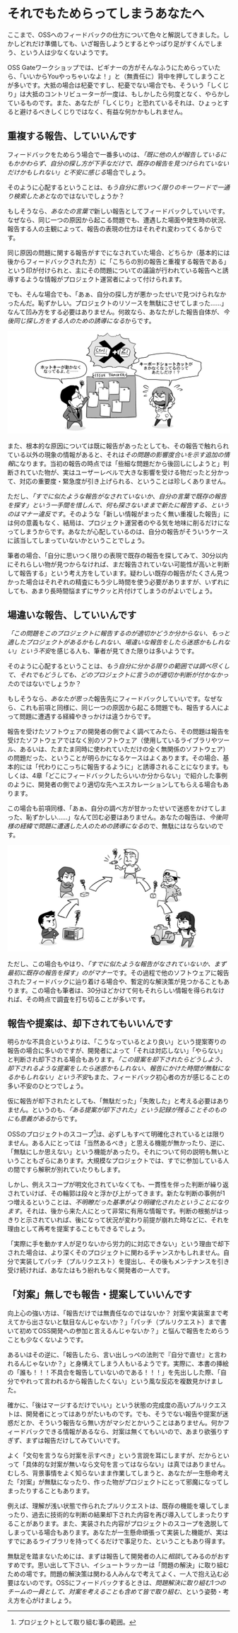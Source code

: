 # それでもためらってしまうあなたへ

ここまで、OSSへのフィードバックの仕方について色々と解説してきました。しかしどれだけ準備しても、いざ報告しようとするとやっぱり足がすくんでしまう、という人は少なくないようです。

OSS Gateワークショップでは、ビギナーの方がそんなふうにためらっていたら、「いいからYouやっちゃいなよ！」と（無責任に）背中を押してしまうことが多いです。大抵の場合は杞憂ですし、杞憂でない場合でも、そういう「しくじり」は大抵のコントリビューターが一度は、もしかしたら何度となく、やらかしているものです。また、あなたが「しくじり」と恐れているそれは、ひょっとすると避けるべきしくじりではなく、有益な何かかもしれません。


## 重複する報告、していいんです

フィードバックをためらう場合で一番多いのは、*「既に他の人が報告しているにもかかわらず、自分の探し方が下手なだけで、既存の報告を見つけられていないだけかもしれない」と不安に感じる*場合でしょう。

そのように心配するということは、*もう自分に思いつく限りのキーワードで一通り検索したあと*なのではないでしょうか？

もしそうなら、*あなたの言葉で*新しい報告としてフィードバックしていいです。なぜなら、同じ一つの原因から起こる問題でも、遭遇した場面や発生時の状況、報告する人の主観によって、報告の表現の仕方はそれぞれ変わってくるからです。

同じ原因の問題に関する報告がすでになされていた場合、どちらか（基本的には後からフィードバックされた方）に「こちらの別の報告と重複する報告である」という印が付けられと、主にその問題についての議論が行われている報告へと誘導するような情報がプロジェクト運営者によって付けられます。

でも、そんな場合でも、「あぁ、自分の探し方が悪かったせいで見つけられなかったんだ。恥ずかしい。プロジェクトのリソースを無駄にさせてしまった……」なんて凹み方をする必要はありません。何故なら、あなたがした報告自体が、*今後同じ探し方をする人のための誘導になる*からです。

![違う言葉でされた報告は見つからないことがある](images/hesitation-different-terms.png)

また、根本的な原因については既に報告があったとしても、その報告で触れられている以外の現象の情報があると、それは*その問題の影響度合いを示す追加の情報*になります。当初の報告の時点では「些細な問題だから後回しにしようと」判断されていた物が、実はユーザーレベルで大きな影響を受ける物だったと分かって、対応の重要度・緊急度が引き上げられる、ということは珍しくありません。

ただし、*「すでに似たような報告がなされていないか、自分の言葉で既存の報告を探す」という一手間を惜しんで、何も探さないままで新たに報告する、というのはマナー違反です*。そのような「新しい情報がまったく無い重複した報告」には何の意義もなく、結局は、プロジェクト運営者のやる気を地味に削るだけになってしまうからです。あなたが心配しているのは、自分の報告がそういうケースに該当してしまっていないかということでしょう。

筆者の場合、「自分に思いつく限りの表現で既存の報告を探してみて、30分以内にそれらしい物が見つからなければ、まだ報告されていない可能性が高いと判断して報告する」という考え方をしています。疑わしい既存の報告がたくさん見つかった場合はそれぞれの精査にもう少し時間を使う必要がありますが、いずれにしても、あまり長時間悩まずにサクッと片付けてしまうのがよいでしょう。


## 場違いな報告、していいんです

*「この問題をこのプロジェクトに報告するのが適切かどうか分からない、もっと適したプロジェクトがあるかもしれない、場違いな報告をしたら迷惑かもしれない」という不安*を感じる人も、筆者が見てきた限りは多いようです。

そのように心配するということは、*もう自分に分かる限りの範囲では調べ尽くして、それでもどうしても、どのプロジェクトに言うのが適切か判断が付かなかった*のではないでしょうか？

もしそうなら、*あなたが思った*報告先にフィードバックしていいです。なぜなら、これも前項と同様に、同じ一つの原因から起こる問題でも、報告する人によって問題に遭遇する経緯やきっかけは違うからです。

報告を受けたソフトウェアの開発者の側でよく調べてみたら、その問題は報告を受けたソフトウェアではなく別のソフトウェア（使用しているライブラリやツール、あるいは、たまたま同時に使われていただけの全く無関係のソフトウェア）の問題だった、ということが明らかになるケースはよくあります。その場合、基本的には「代わりにこっちに報告するように」と誘導されることになります。もしくは、4章「どこにフィードバックしたらいいか分からない」で紹介した事例のように、開発者の側でより適切な先へエスカレーションしてもらえる場合もあります。

この場合も前項同様、「あぁ、自分の調べ方が甘かったせいで迷惑をかけてしまった、恥ずかしい……」なんて凹む必要はありません。あなたの報告は、*今後同様の経緯で問題に遭遇した人のための誘導になる*ので、無駄にはならないのです。

![異なる経路から同じ原因に辿り着くこともある](images/hesitation-different-path.png)

ただし、この場合もやはり、*「すでに似たような報告がなされていないか、まず最初に既存の報告を探す」のがマナー*です。その過程で他のソフトウェアに報告されたフィードバックに辿り着ける場合や、暫定的な解決策が見つかることもあります。この場合も筆者は、30分ほどかけて何もそれらしい情報を得られなければ、その時点で調査を打ち切ることが多いです。


## 報告や提案は、却下されてもいいんです

明らかな不具合というよりは、「こうなっているとより良い」という提案寄りの報告の場合に多いのですが、開発者によって「それは対応しない」「やらない」と判断され却下される場合もあります。*「この提案を却下されたらどうしよう、却下されるような提案をしたら迷惑かもしれない、報告にかけた時間が無駄になるかもしれない」という不安*もまた、フィードバック初心者の方が感じることの多い不安のひとつでしょう。

仮に報告が却下されたとしても、「無駄だった」「失敗した」と考える必要はありません。というのも、*「ある提案が却下された」という記録が残ることそのものにも意義がある*からです。

OSSのプロジェクトのスコープ[^scope]は、必ずしもすべて明確化されているとは限りません。ある人にとっては「当然あるべき」と思える機能が無かったり、逆に、「無駄にしか思えない」という機能があったり。それについて何の説明も無いということもざらにあります。大規模なプロジェクトでは、すでに参加している人の間ですら解釈が別れていたりもします。

[^scope]: プロジェクトとして取り組む事の範囲。

しかし、例えスコープが明文化されていなくても、一貫性を伴った判断が繰り返されていけば、その輪郭は段々と浮かび上がってきます。新たな判断の事例が1つ増えるということは、*不明瞭だった基準がより明確化されたということになります*。それは、後から来た人にとって非常に有用な情報です。判断の根拠がはっきりと示されていれば、後になって状況が変わり前提が崩れた時などに、それを理由として再考を提案することもできるでしょう。

「実際に手を動かす人が足りないから労力的に対応できない」という理由で却下された場合は、より深くそのプロジェクトに関わるチャンスかもしれません。自分で実装してパッチ（プルリクエスト）を提出し、その後もメンテナンスを引き受け続ければ、あなたはもう紛れもなく開発者の一人です。


## 「対案」無しでも報告・提案していいんです

向上心の強い方は、「報告だけでは無責任なのではないか？ 対案や実装案まで考えてから出さないと駄目なんじゃないか？」「パッチ（プルリクエスト）まで書いて初めてOSS開発への参加と言えるんじゃないか？」と悩んで報告をためらうことも少なくないようです。

あるいはその逆に、「報告したら、言い出しっぺの法則で『自分で直せ』と言われるんじゃないか？」と身構えてしまう人もいるようです。実際に、本書の挿絵の「誰も！！！不具合を報告していないのである！！！」を先出しした際、「自分でやれって言われるから報告したくない」という風な反応を複数見かけました。

確かに、「後はマージするだけでいい」という状態の完成度の高いプルリクエストは、開発者にとってはありがたいものです。でも、そうでない報告や提案が迷惑だとか、そういう報告なら無い方がマシだとかいうことはありません。何かフィードバックできる情報があるなら、対案は無くてもいいので、あまり欲張りすぎず、まずは報告だけしてみていいです。

よく「文句を言うなら対案を示すべき」という言説を耳にしますが、だからといって「具体的な対案が無いなら文句を言ってはならない」は真ではありません。むしろ、背景事情をよく知らないまま作業してしまうと、あなたが一生懸命考えた「対案」が無駄になったり、作った物がプロジェクトにとって邪魔になってしまったりすることもあります。

例えば、理解が浅い状態で作られたプルリクエストは、既存の機能を壊してしまったり、過去に技術的な判断の結果却下された内容を再び導入してしまったりすることがあります。また、実装された内容がプロジェクトのスコープを逸脱してしまっている場合もあります。あなたが一生懸命頑張って実装した機能が、実はすでにあるライブラリを持ってくるだけで事足りた、ということもあり得ます。

無駄足を踏まないためには、まずは報告して開発者の人に*相談*してみるのがおすすめです。思い出して下さい、イシュートラッカーは「問題の解決」に取り組むための場です。問題の解決策は関わる人みんなで考えてよく、一人で抱え込む必要はないのです。OSSにフィードバックするときは、*問題解決に取り組む1つのチームの一員として、対案を考えることも含めて皆で取り組む*、という姿勢・考え方を心がけましょう。
